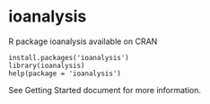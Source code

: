 # ioanalysis
R package ioanalysis available on CRAN

```
install.packages('ioanalysis')
library(ioanalysis)
help(package = 'ioanalysis')
```

See Getting Started document for more information.
